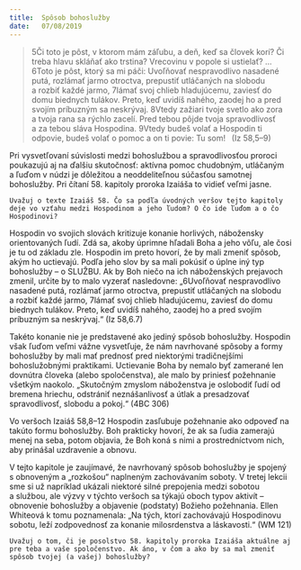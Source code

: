 ```yaml
---
title:  Spôsob bohoslužby
date:   07/08/2019
---
```


> <p></p>
> 5Či toto je pôst, v ktorom mám záľubu, a deň, keď sa človek korí? Či treba hlavu skláňať ako trstina? Vrecovinu v popole si ustielať? ... 6Toto je pôst, ktorý sa mi páči: Uvoľňovať nespravodlivo nasadené putá, rozlámať jarmo otroctva, prepustiť utláčaných na slobodu a rozbiť každé jarmo, 7lámať svoj chlieb hladujúcemu, zaviesť do domu biednych tulákov. Preto, keď uvidíš nahého, zaodej ho a pred svojím príbuzným sa neskrývaj. 8Vtedy zažiari tvoje svetlo ako zora a tvoja rana sa rýchlo zacelí. Pred tebou pôjde tvoja spravodlivosť a za tebou sláva Hospodina. 9Vtedy budeš volať a Hospodin ti odpovie, budeš volať o pomoc a on ti povie: Tu som!  (Iz 58,5–9)

Pri vysvetľovaní súvislosti medzi bohoslužbou a spravodlivosťou proroci poukazujú aj na ďalšiu skutočnosť: aktívna pomoc chudobným, utláčaným a ľuďom v núdzi je dôležitou a neoddeliteľnou súčasťou samotnej bohoslužby. Pri čítaní 58. kapitoly proroka Izaiáša to vidieť veľmi jasne.

`Uvažuj o texte Izaiáš 58. Čo sa podľa úvodných veršov tejto kapitoly deje vo vzťahu medzi Hospodinom a jeho ľudom? O čo ide ľuďom a o čo Hospodinovi?`

Hospodin vo svojich slovách kritizuje konanie horlivých, nábožensky orientovaných ľudí. Zdá sa, akoby úprimne hľadali Boha a jeho vôľu, ale čosi je tu od základu zle. Hospodin im preto hovorí, že by mali zmeniť spôsob, akým ho uctievajú. Podľa jeho slov by sa mali pokúsiť o úplne iný typ bohoslužby – o SLUŽBU. Ak by Boh niečo na ich náboženských prejavoch zmenil, určite by to malo vyzerať nasledovne: „6Uvoľňovať nespravodlivo nasadené putá, rozlámať jarmo otroctva, prepustiť utláčaných na slobodu a rozbiť každé jarmo, 7lámať svoj chlieb hladujúcemu, zaviesť do domu biednych tulákov. Preto, keď uvidíš nahého, zaodej ho a pred svojím príbuzným sa neskrývaj.“ (Iz 58,6.7)

Takéto konanie nie je predstavené ako jediný spôsob bohoslužby. Hospodin však ľuďom veľmi vážne vysvetľuje, že nám navrhované spôsoby a formy bohoslužby by mali mať prednosť pred niektorými tradičnejšími bohoslužobnými praktikami. Uctievanie Boha by nemalo byť zamerané len dovnútra človeka (alebo spoločenstva), ale malo by priniesť požehnanie všetkým naokolo. „Skutočným zmyslom náboženstva je oslobodiť ľudí od bremena hriechu, odstrániť neznášanlivosť a útlak a presadzovať spravodlivosť, slobodu a pokoj.“ (4BC 306)

Vo veršoch Izaiáš 58,8–12 Hospodin zasľubuje požehnanie ako odpoveď na takúto formu bohoslužby. Boh prakticky hovorí, že ak sa ľudia zamerajú menej na seba, potom objavia, že Boh koná s nimi a prostredníctvom nich, aby prinášal uzdravenie a obnovu.

V tejto kapitole je zaujímavé, že navrhovaný spôsob bohoslužby je spojený s obnoveným a „rozkošou“ naplneným zachovávaním soboty. V tretej lekcii sme si už napríklad ukázali niektoré silné prepojenia medzi sobotou a službou, ale výzvy v týchto veršoch sa týkajú oboch typov aktivít – obnovenie bohoslužby a objavenie (podstaty) Božieho požehnania. Ellen Whiteová k tomu poznamenala: „Na tých, ktorí zachovávajú Hospodinovu sobotu, leží zodpovednosť za konanie milosrdenstva a láskavosti.“ (WM 121)

`Uvažuj o tom, či je posolstvo 58. kapitoly proroka Izaiáša aktuálne aj pre teba a vaše spoločenstvo. Ak áno, v čom a ako by sa mal zmeniť spôsob tvojej (a vašej) bohoslužby?`